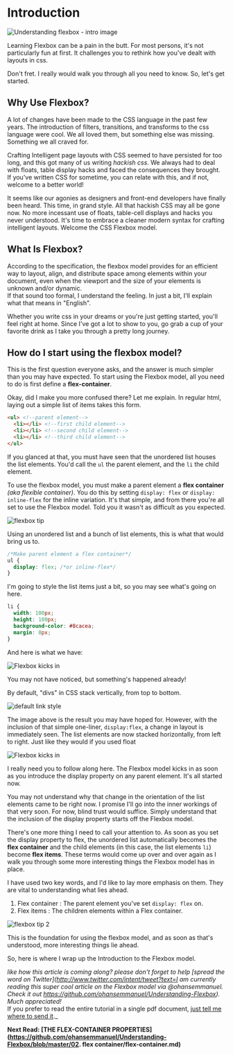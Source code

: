 # Introduction

![Understanding flexbox - intro image](http://i.imgur.com/CqAGAC5.jpg)

Learning Flexbox can be a pain in the butt. For most persons, it's not particularly fun at first. It challenges you to rethink how you've dealt with layouts in css.

Don't fret. I really would walk you through all you need to know. So, let's get started.


## Why Use Flexbox?
A lot of changes have been made to the CSS language in the past few years. The introduction of filters, transitions, and transforms to the css language were cool. We all loved them, but something else was missing. Something we all craved for.

Crafting Intelligent page layouts with CSS seemed to have persisted for too long, and this got many of us writing _hackish css_. We always had to deal with floats, table display hacks and faced the consequences they brought. If you've written CSS for sometime, you can relate with this, and if not, welcome to a better world!

It seems like our agonies as designers and front-end developers have finally been heard. This time, in grand style. All that hackish CSS may all be gone now. No more incessant use of floats, table-cell displays and hacks you never understood. It's time to embrace a cleaner modern syntax for crafting intelligent layouts. Welcome the CSS Flexbox model.

## What Is Flexbox?
According to the specification, the flexbox model provides for an efficient way to layout, align, and distribute space among elements within your document, even when the viewport and the size of your elements is unknown and/or dynamic.  
If that sound too formal, I understand the feeling. In just a bit, I'll explain what that means in "English".

Whether you write css in your dreams or you're just getting started, you'll feel right at home. Since I've got a lot to show to you, go grab a cup of your favorite drink as I take you through a pretty long journey.


## How do I start using the flexbox model?
This is the first question everyone asks, and the answer is much simpler than you may have expected. To start using the Flexbox model, all you need to do is first define a **flex-container**.

Okay, did I make you more confused there? Let me explain. In regular html, laying out a simple list of items takes this form.

```html
<ul> <!--parent element-->
  <li></li> <!--first child element-->
  <li></li> <!--second child element-->
  <li></li> <!--third child element-->
</ul>
```
If you glanced at that, you must have seen that the unordered list houses the list elements. You'd call the ```ul``` the parent element, and the ```li``` the child element.

To use the flexbox model, you must make a parent element a **flex container** _(aka flexible container)_. You do this by setting `display: flex` or `display: inline-flex` for the inline variation. It's that simple, and from there you're all set to use the Flexbox model. Told you it wasn't as difficult as you expected.


![flexbox tip](http://i1064.photobucket.com/albums/u363/Ohans_Emmanuel/flexbox-article/flexbox-tip-1_zps6y7o7rc2.jpg)


Using an unordered list and a bunch of list elements, this is what that would bring us to.

```css
/*Make parent element a flex container*/
ul {
  display: flex; /*or inline-flex*/
}
```

I'm going to style the list items just a bit, so you may see what's going on here.

```css
li {
  width: 100px;
  height: 100px;
  background-color: #8cacea;
  margin: 8px;
}

```
And here is what we have:


![Flexbox kicks in](http://i1064.photobucket.com/albums/u363/Ohans_Emmanuel/flexbox-article/Screenshot_3_zpsytzach4m.png)


You may not have noticed, but something's happened already!

By default, "divs" in CSS stack vertically, from top to bottom.


![default link style](http://i1064.photobucket.com/albums/u363/Ohans_Emmanuel/flexbox-article/Screenshot_2_zpsjvonxs0e.png)


The image above is the result you may have hoped for. However, with the inclusion of that simple one-liner, ```display:flex```, a change in layout is immediately seen. The list elements are now stacked horizontally, from left to right. Just like they would if you used float

![Flexbox kicks in](http://i1064.photobucket.com/albums/u363/Ohans_Emmanuel/flexbox-article/Screenshot_3_zpsytzach4m.png)

I really need you to follow along here. The Flexbox model kicks in as soon as you introduce the display property on any parent element. It's all started now.

You may not understand why that change in the orientation of the list elements came to be right now. I promise I'll go into the inner workings of that very soon. For now, blind trust would suffice. Simply understand that the inclusion of the display property starts off the Flexbox model.

There's one more thing I need to call your attention to. As soon as you set the display property to flex, the unordered list automatically becomes the **flex container** and the child elements (in this case, the list elements ```li```) become **flex items**. These terms would come up over and over again as I walk you through some more interesting  things the Flexbox model has in place.


I have used two key words, and I'd like to lay more emphasis on them. They are vital to understanding what lies ahead.

1. Flex container : The parent element you've set ```display: flex``` on.
2. Flex items : The children elements within a Flex container.


![flexbox tip 2](http://i1064.photobucket.com/albums/u363/Ohans_Emmanuel/flexbox-article/flexbox-tip-2_zpsgvnqmdhw.jpg)


This is the foundation for using the flexbox model, and as soon as that's understood, more interesting things lie ahead.

So, here is where I wrap up the Introduction to the Flexbox model.


_like how this article is coming along? please don't forget to help [spread the word on Twitter](http://www.twitter.com/intent/tweet?text=I am currently reading this super cool article on the Flexbox model via @ohansemmanuel. Check it out https://github.com/ohansemmanuel/Understanding-Flexbox). Much appreciated!_  
If you prefer to read the entire tutorial in a single pdf document, [just tell me where to send it](https://ohansemmanuel.typeform.com/to/zD5yI7)._

**Next Read: [THE FLEX-CONTAINER PROPERTIES](https://github.com/ohansemmanuel/Understanding-Flexbox/blob/master/02. flex container/flex-container.md)**
